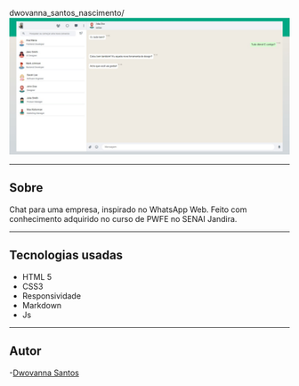 dwovanna_santos_nascimento/
![](./img/wpp.png)

---
## Sobre
Chat para uma empresa, inspirado no WhatsApp Web. Feito com conhecimento adquirido no curso de PWFE no SENAI Jandira. 

---
## Tecnologias usadas
- HTML 5
- CSS3
- Responsividade
- Markdown
- Js
---

## Autor
-[Dwovanna Santos](https://github.com/dwovanna)